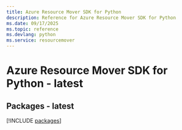 ```yaml
---
title: Azure Resource Mover SDK for Python
description: Reference for Azure Resource Mover SDK for Python
ms.date: 09/17/2025
ms.topic: reference
ms.devlang: python
ms.service: resourcemover
---
```

# Azure Resource Mover SDK for Python - latest
## Packages - latest
[!INCLUDE [packages](resource-mover-index.md)]